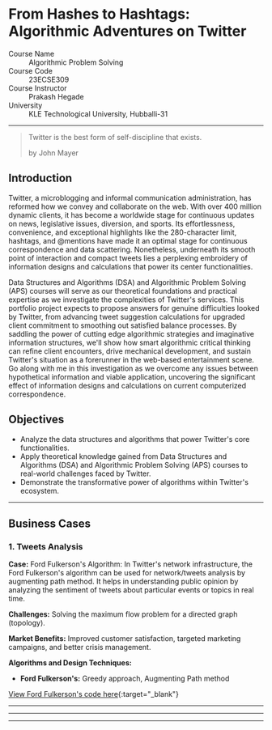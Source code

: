 # From Hashes to Hashtags: Algorithmic Adventures on Twitter

<dl>
<dt>Course Name</dt>
<dd>Algorithmic Problem Solving</dd>
<dt>Course Code</dt>
<dd>23ECSE309</dd>
<dt>Course Instructor</dt>
<dd>Prakash Hegade</dd>
<dt>University</dt>
<dd>KLE Technological University, Hubballi-31</dd>
</dl>

* * *

> Twitter is the best form of self-discipline that exists.
>
> by John Mayer

## Introduction
Twitter, a microblogging and informal communication administration, has reformed how we convey and collaborate on the web. With over 400 million dynamic clients, it has become a worldwide stage for continuous updates on news, legislative issues, diversion, and sports. Its effortlessness, convenience, and exceptional highlights like the 280-character limit, hashtags, and @mentions have made it an optimal stage for continuous correspondence and data scattering. Nonetheless, underneath its smooth point of interaction and compact tweets lies a perplexing embroidery of information designs and calculations that power its center functionalities. 

Data Structures and Algorithms (DSA) and Algorithmic Problem Solving (APS) courses will serve as our theoretical foundations and practical expertise as we investigate the complexities of Twitter's services. This portfolio project expects to propose answers for genuine difficulties looked by Twitter, from advancing tweet suggestion calculations for upgraded client commitment to smoothing out satisfied balance processes. By saddling the power of cutting edge algorithmic strategies and imaginative information structures, we'll show how smart algorithmic critical thinking can refine client encounters, drive mechanical development, and sustain Twitter's situation as a forerunner in the web-based entertainment scene. Go along with me in this investigation as we overcome any issues between hypothetical information and viable application, uncovering the significant effect of information designs and calculations on current computerized correspondence.

## Objectives
* Analyze the data structures and algorithms that power Twitter's core functionalities.
* Apply theoretical knowledge gained from Data Structures and Algorithms (DSA) and Algorithmic Problem Solving (APS) courses to real-world challenges faced by Twitter.
* Demonstrate the transformative power of algorithms within Twitter's ecosystem.

* * *

## Business Cases

### 1. **Tweets Analysis**

**Case:**
Ford Fulkerson's Algorithm: In Twitter's network infrastructure, the Ford Fulkerson's algorithm can be used for network/tweets analysis by augmenting path method. It helps in understanding public opinion by analyzing the sentiment of tweets about particular events or topics in real time.

**Challenges:** Solving the maximum flow problem for a directed graph (topology).

**Market Benefits:** Improved customer satisfaction, targeted marketing campaigns, and better crisis management.

**Algorithms and Design Techniques:**
- **Ford Fulkerson's:** Greedy approach, Augmenting Path method
  
[View Ford Fulkerson's code here](https://github.com/Happie24/Twitter/blob/master/Codes/Ford%20Fulkerson.cpp){:target="_blank"}<br>



* * *


* * *


* * *



